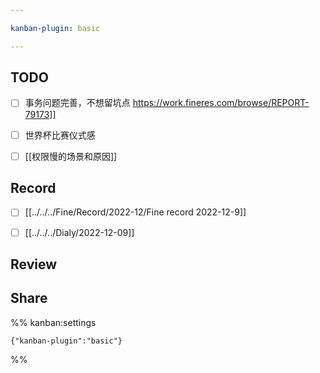 ```yaml
---

kanban-plugin: basic

---
```


## TODO

- [ ] 事务问题完善，不想留坑点 https://work.fineres.com/browse/REPORT-79173]]
- [ ] 世界杯比赛仪式感
- [ ] [[权限慢的场景和原因]]


## Record

- [ ] [[../../../Fine/Record/2022-12/Fine record 2022-12-9]]
- [ ] [[../../../Dialy/2022-12-09]]


## Review



## Share





%% kanban:settings
```
{"kanban-plugin":"basic"}
```
%%